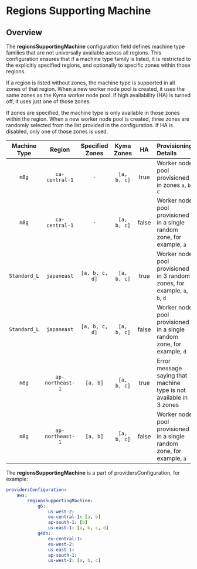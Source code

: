 # Regions Supporting Machine

## Overview

The **regionsSupportingMachine** configuration field defines machine type families that are not universally available across all regions. 
This configuration ensures that if a machine type family is listed, it is restricted to the explicitly specified regions, and optionally to specific zones within those regions.

If a region is listed without zones, the machine type is supported in all zones of that region.
When a new worker node pool is created, it uses the same zones as the Kyma worker node pool. If high availability (HA) is turned off, it uses just one of those zones.

If zones are specified, the machine type is only available in those zones within the region.
When a new worker node pool is created, three zones are randomly selected from the list provided in the configuration. If HA is disabled, only one of those zones is used.

| **Machine Type** |    **Region**    | **Specified Zones** | **Kyma Zones** | **HA** |                          **Provisioning Details**                          |
|:----------------:|:----------------:|:-------------------:|:--------------:|:------:|:---------------------------------------------------------------------------|
|      `m8g`       |  `ca-central-1`  |         `-`         |  `[a, b, c]`   |  true  |            Worker node pool provisioned in zones `a`, `b`, `c`             |
|      `m8g`       |  `ca-central-1`  |         `-`         |  `[a, b, c]`   | false  |   Worker node pool provisioned in a single random zone, for example, `a`   |
|   `Standard_L`   |   `japaneast`    |   `[a, b, c, d]`    |  `[a, b, c]`   |  true  | Worker node pool provisioned in 3 random zones, for example, `a`, `b`, `d` |
|   `Standard_L`   |   `japaneast`    |   `[a, b, c, d]`    |  `[a, b, c]`   | false  |   Worker node pool provisioned in a single random zone, for example, `d`   |
|      `m8g`       | `ap-northeast-1` |      `[a, b]`       |  `[a, b, c]`   |  true  |     Error message saying that machine type is not available in 3 zones     |
|      `m8g`       | `ap-northeast-1` |      `[a, b]`       |  `[a, b, c]`   | false  |   Worker node pool provisioned in a single random zone, for example, `a`   |

The **regionsSupportingMachine** is a part of providersConfiguration, for example:

```yaml
providersConfiguration:
    aws:
        regionsSupportingMachine:
            g6:
                us-west-2:
                eu-central-1: [a, b]
                ap-south-1: [b]
                us-east-1: [a, b, c, d]
            g4dn:
                eu-central-1:
                eu-west-2:
                us-east-1:
                ap-south-1:
                us-west-2: [a, b, c]
```
